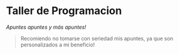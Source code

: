 # Taller de Programacion
*Apuntes apuntes y más apuntes!*

> Recomiendo no tomarse con seriedad mis apuntes, ya que son personalizados a mi beneficio!

